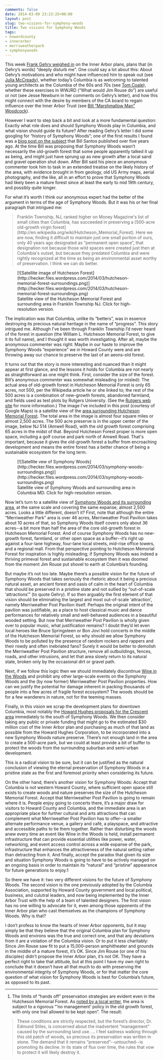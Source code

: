 ```yaml
---
comments: false
date: 2014-03-09 23:23:25+00:00
layout: post
slug: two-visions-for-symphony-woods
title: Two visions for Symphony Woods
tags:
- howardcounty
- innerarbor
- merriweatherpark
- symphonywoods
---
```


This week [Frank Gehry weighed in](http://www.baltimoresun.com/news/opinion/readersrespond/bs-ed-gehry-letter-20140305,0,7337796.story) on the Inner Arbor plans, plans that (in Gehry’s words) “deeply disturb me”. One could say a lot about this: About Gehry’s motivations and who might have influenced him to speak out (see [Julia McCready](http://villagegreentownsquared.blogspot.com/2014/03/saturday-linkety-links.html)), whether today’s Columbia is as welcoming to talented young architects as the Columbia of the 60s and 70s (see [Tom Coale](http://www.hocorising.com/2014/03/young-new-architect-from-out-of-state.html)), whether these exercises in WWJRD (“What would Jim Rouse do”) are useful or not (see Jesse Newburn in her comments on Gehry’s letter), and how this might connect with the desire by members of the CA board to regain influence over the Inner Arbor Trust (see [Bill “Marshmallow Man” Woodcock](http://53beersontap.typepad.com/53beers/2014/03/the-ca-board-solving-problems-that-dont-exist-since-1967.html)).

However I want to step back a bit and look at a more fundamental question: Exactly what role does and should Symphony Woods play in Columbia, and what vision should guide its future? After reading Gehry’s letter I did some googling for “history of Symphony Woods”; one of the first results I found was a [blog post on the subject](http://columbiacompass.blogspot.com/2008/08/symphony-woods-history.html) that Bill Santos published over five years ago. At the time Bill was proposing that Symphony Woods wasn’t necessarily the old-growth forest that some people apparently talked it up as being, and might just have sprung up as new growth after a local sand and gravel operation shut down. After Bill said his piece an anonymous commenter took him to task in an extended treatise on the likely history of the area, with evidence brought in from geology, old US Army maps, aerial photography, and the like, all in an effort to prove that Symphony Woods had likely been a mature forest since at least the early to mid 19th century, and possibly quite longer.

For what it’s worth I think our anonymous expert had the better of the argument in terms of the age of Symphony Woods. But it was his or her final paragraph that intrigued me:

<blockquote>Franklin Township, NJ, ranked higher on Money Magazine's list of small cities than Columbia, has succeeded in preserving a [500-acre old-growth virgin forest](http://en.wikipedia.org/wiki/Hutcheson_Memorial_Forest). Here we are now, finding it difficult to maintain just one small portion of ours, only 40 years ago designated as “permanent open space”, that designation not because those wild spaces were created just then at Columbia's outset, but because they predated Columbia and were rightly recognized at the time as being an environmental asset worthy of preservation. I think we can do better.</blockquote>



<figure markdown="1">
[![Satellite image of Hutcheson Forest](http://hecker.files.wordpress.com/2014/03/hutcheson-memorial-forest-surroundings.png)](http://hecker.files.wordpress.com/2014/03/hutcheson-memorial-forest-surroundings.png)
<figcaption>Satellite view of the Hutcheson Memorial Forest and surrounding area in Franklin Township NJ. Click for high-resolution version.</figcaption>
</figure>



The implication was that Columbia, unlike its “betters”, was in essence destroying its precious natural heritage in the name of “progress”. This story intrigued me. Although I’ve been through Franklin Township I’d never heard of the forest in question (the William L. Hutcheson Memorial Forest, to give it its full name), and I thought it was worth investigating. After all, maybe the anonymous commenter was right: Maybe in our haste to improve the Symphony Woods “experience” we in Howard County were and are throwing away our chance to preserve the last of an aeons-old forest.

It turns out that the story is more interesting and nuanced than it might appear at first glance, and the lessons it holds for Columbia are not nearly as straightforward as one might think. First, consider the size of the forest. Bill’s anonymous commenter was somewhat misleading (or misled): The actual area of old-growth forest in Hutcheson Memorial Forest is only 65 acres, not 500, per the Wikipedia article he or she linked to; the rest of the 500 acres is a combination of new-growth forests, abandoned farmland, and fields used as test plots by Rutgers University. (See the [Rutgers web site](http://rci.rutgers.edu/~hmforest/) for more information.) The image I’ve included in this post (courtesy of Google Maps) is a satellite view of the [area surrounding Hutcheson Memorial Forest](https://www.google.com/maps/@40.4967415,-74.5658505,2910m/data=!3m1!1e3). The total area in the image is almost four square miles or almost 2,500 acres. The 500 acre preserve is in the upper center of the image, below NJ 514 (Amwell Road), with the old growth forest comprising 65 acres in the midst of that. Beyond Hutcheson Forest proper is more open space, including a golf course and park north of Amwell Road. That's important, because it gives the old-growth forest a buffer from encroaching development and means the entire forest has a better chance of being a sustainable ecosystem for the long term.

<figure markdown="1">
[![Satellite vew of Symphony Woods](http://hecker.files.wordpress.com/2014/03/symphony-woods-surroundings.png)](http://hecker.files.wordpress.com/2014/03/symphony-woods-surroundings.png)
<figcaption>Satellite view of Symphony Woods and surrounding area in Columbia MD. Click for high-resolution version.</figcaption>
</figure>



Now let’s turn to a satellite view of [Symphony Woods and its surrounding area](https://www.google.com/maps/@39.2080497,-76.8616696,2980m/data=!3m1!1e3), at the same scale and covering the same expanse, almost 2,500 acres. Looks a little different, doesn’t it? First, note that although the entire “Merriweather Park” area is over 46 acres, Merriweather Post Pavilion takes about 10 acres of that, so Symphony Woods itself covers only about 36 acres--a bit more than half the area of the core old-growth forest in Hutcheson Memorial Forest. And of course Symphony Woods has no new-growth forest, farmland, or other open space as a buffer--it’s right up against a four-lane highway, four-lane local streets, mid-rise office towers, and a regional mall. From that perspective pointing to Hutcheson Memorial Forest for inspiration is highly misleading; if Symphony Woods was indeed a thriving primeval forest and sustainable ecosystem then it was doomed from the moment Jim Rouse put shovel to earth at Columbia’s founding.

But maybe it’s not too late. Maybe there’s a possible vision for the future of Symphony Woods that takes seriously the rhetoric about it being a precious natural asset, an ancient forest and oasis of calm in the heart of Columbia that should be preserved in a pristine state and not sullied by “out-of-scale ‘attractions’” (to quote Gehry). If so then arguably the first element of that vision should be eliminating the largest and most out-of-scale ‘attraction’, namely Merriweather Post Pavilion itself. Perhaps the original intent of the pavilion was justifiable, as a place to host classical music and dance performances for relatively small and well-behaved audiences in a beautiful wooded setting. But now that Merriweather Post Pavilion is wholly given over to popular music, what justification remains? I doubt they’d let even local heroes like Bruce Springsteen or Bon Jovi hold concerts in the middle of the Hutcheson Memorial Forest, so why should we allow Symphony Woods to be polluted by the presence of random rockers and rappers and their rowdy and often inebriated fans? Surely it would be better to demolish the Merriweather Post Pavilion structure, remove all outbuildings, fences, roads, and other intrusions, and let that area slowly return to its natural state, broken only by the occasional dirt or gravel path.

Next, if we follow this logic then we should immediately discontinue [Wine in the Woods](http://www.wineinthewoods.com/) and prohibit any other large-scale events on the Symphony Woods and the (by now former) Merriweather Post Pavilion properties. How can we justify the potential for damage inherent in packing thousands of people into a few acres of fragile forest ecosystem? The woods should be for a few wanderers in nature, not for the teeming masses.

Finally, in this vision we scrap the development plans for downtown Columbia, most notably the [Howard Hughes proposals for the Crescent area](http://columbia.patch.com/groups/downtown-columbia-development/p/developers-plan-to-attract-business-in-crescent) immediately to the south of Symphony Woods. We then consider taking any public or private funding that might go to the estimated $30 million cost of the Inner Arbor plan and purchasing as much of that land as possible from the Howard Hughes Corporation, to be incorporated into a new Symphony Woods nature preserve. There’s not enough land in the area to create a 500-acre park, but we could at least provide a bit of buffer to protect the woods from the surrounding suburban and semi-urban development.

This is a radical vision to be sure, but it can be justified as the natural conclusion of viewing the eternal preservation of Symphony Woods in a pristine state as the first and foremost priority when considering its future.

On the other hand, there’s another vision for Symphony Woods: Accept that Columbia is not western Howard County, where sufficient open space still exists to create woods and nature preserves the size of the Hutcheson Memorial Forest. Accept that Merriweather Post Pavilion is going to remain where it is. People enjoy going to concerts there, it’s a major draw for visitors to Howard County and Columbia, and the immediate area is an appropriate place for further cultural and arts attractions that can complement what Merriweather Post Pavilion has to offer--a smaller alternate performance venue, a gallery and café, a playspace, and attractive and accessible paths to tie them together. Rather than disturbing the woods anew every time an event like Wine in the Woods is held, install permanent infrastructure that can provide essential utilities like power, water, networking, and event access control across a wide expanse of the park, infrastructure that enhances the attractiveness of the natural setting rather than detracting from it. And finally, accept the paradox that given its size and situation Symphony Woods is going to have to be actively managed on an ongoing basis in order to maintain its “natural” and “pristine” appearance for future generations to enjoy.1

So there we have it: two very different visions for the future of Symphony Woods. The second vision is the one previously adopted by the Columbia Association, supported by Howard County government and local political, business, and culutral leaders, and now being implemented by the Inner Arbor Trust with the help of a team of talented designers. The first vision has no one willing to advocate for it, even among those opponents of the Inner Arbor plan who cast themselves as the champions of Symphony Woods. Why is that?

I don’t profess to know the hearts of Inner Arbor opponents, but it may simply be that they believe that the original Columbia plan for Symphony Woods and environs was the true and correct one, and that any deviations from it are a violation of the Columbia vision. Or to put it less charitably: Since Jim Rouse saw fit to put a 15,000-person amphitheater and grounds in the middle of a mature forest, it’s OK. Since Jim Rouse (or one of his disciples) didn’t propose the Inner Arbor plan, it’s not OK. They have a perfect right to take that attitude, but at this point I have my own right to conclude that it doesn’t have all that much to do with preserving the environmental integrity of Symphony Woods, or for that matter the core question of what vision for Symphony Woods is best for Columbia’s future, as opposed to its past.



* * *



1. The limits of “hands off” preservation strategies are evident even in the Hutcheson Memorial Forest. As [noted by a local writer](http://www.njskylands.com/pkhutch), the area is subject to a rigorous “‘no management’ policy in the old growth forest, with only one trail allowed to be kept open”. The result:

<blockquote>These conditions are strictly respected, but the forest’s director, Dr. Edmund Stiles, is concerned about the inadvertent “management” caused by the surrounding land use. … I feel sadness walking through this old patch of woods, so precious its preservation was written in stone. The demand that it remains “preserved”--untouched--is promoting its decline. In its state of flux over time, the rules that vow to protect it will likely destroy it.</blockquote>
